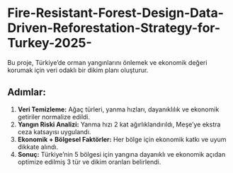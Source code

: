 # Fire-Resistant-Forest-Design-Data-Driven-Reforestation-Strategy-for-Turkey-2025-

Bu proje, Türkiye’de orman yangınlarını önlemek ve ekonomik değeri korumak için veri odaklı bir dikim planı oluşturur.

## Adımlar:
1. **Veri Temizleme:** Ağaç türleri, yanma hızları, dayanıklılık ve ekonomik getiriler normalize edildi.
2. **Yangın Riski Analizi:** Yanma hızı 2 kat ağırlıklandırıldı, Meşe’ye ekstra ceza katsayısı uygulandı.
3. **Ekonomik + Bölgesel Faktörler:** Her bölge için ekonomik katkı ve uyum dikkate alındı.
4. **Sonuç:** Türkiye’nin 5 bölgesi için yangına dayanıklı ve ekonomik açıdan optimize edilmiş 3 tür ve dikim oranları belirlendi.
